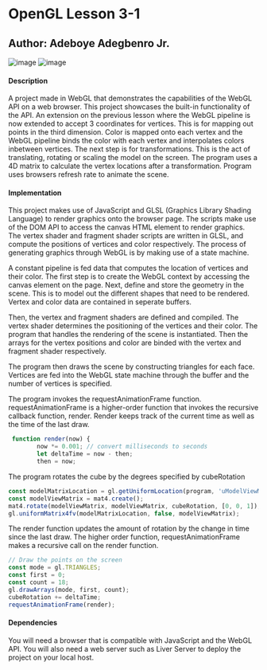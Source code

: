 # OpenGL Lesson 3-1

## Author: Adeboye Adegbenro Jr.

![image](https://img.shields.io/badge/JavaScript-323330?style=for-the-badge&logo=javascript&logoColor=F7DF1E) ![image](https://img.shields.io/badge/HTML5-E34F26?style=for-the-badge&logo=html5&logoColor=white)

#### Description

A project made in WebGL that demonstrates the capabilities of the WebGL API on a web browser. This project showcases the built-in functionality of the API. An extension on the previous lesson where the WebGL pipeline is now extended to accept 3 coordinates for vertices. This is for mapping out points in the third dimension. Color is mapped onto each vertex and the WebGL pipeline binds the color with each vertex and interpolates colors inbetween vertices. The next step is for transformations. This is the act of translating, rotating or scaling the model on the screen. The program uses a 4D matrix to calculate the vertex locations after a transformation. Program uses browsers refresh rate to animate the scene.

#### Implementation

This project makes use of JavaScript and GLSL (Graphics Library Shading Language) to render graphics onto the browser page. The scripts make use of the DOM API to access the canvas HTML element to render graphics. The vertex shader and fragment shader scripts are written in GLSL, and compute the positions of vertices and color respectively. The process of generating graphics through WebGL is by making use of a state machine. 

A constant pipeline is fed data that computes the location of vertices and their color. The first step is to create the WebGL context by accessing the canvas element on the page. Next, define and store the geometry in the scene. This is to model out the different shapes that need to be rendered. Vertex and color data are contained in seperate buffers.

Then, the vertex and fragment shaders are defined and compiled. The vertex shader determines the positioning of the vertices and their color. The program that handles the rendering of the scene is instantiated. Then the arrays for the vertex positions and color are binded with the vertex and fragment shader respectively.

The program then draws the scene by constructing triangles for each face. Vertices are fed into the WebGL state machine through the buffer and the number of vertices is specified.

The program invokes the requestAnimationFrame function. requestAnimationFrame is a higher-order function that invokes the recursive callback function, render. Render keeps track of the current time as well as the time of the last draw.

```javascript
 function render(now) {
        now *= 0.001; // convert milliseconds to seconds
        let deltaTime = now - then;
        then = now;
```

The program rotates the cube by the degrees specified by cubeRotation

```javascript
const modelMatrixLocation = gl.getUniformLocation(program, 'uModelViewMatrix');
const modelViewMatrix = mat4.create();
mat4.rotate(modelViewMatrix, modelViewMatrix, cubeRotation, [0, 0, 1]);
gl.uniformMatrix4fv(modelMatrixLocation, false, modelViewMatrix);
```

The render function updates the amount of rotation by the change in time since the last draw. The higher order function, requestAnimationFrame makes a recursive call on the render function.

```javascript
// Draw the points on the screen
const mode = gl.TRIANGLES;
const first = 0;
const count = 18;
gl.drawArrays(mode, first, count);
cubeRotation += deltaTime;
requestAnimationFrame(render);
```



#### Dependencies

You will need a browser that is compatible with JavaScript and the WebGL API. You will also need a web server such as Liver Server to deploy the project on your local host.